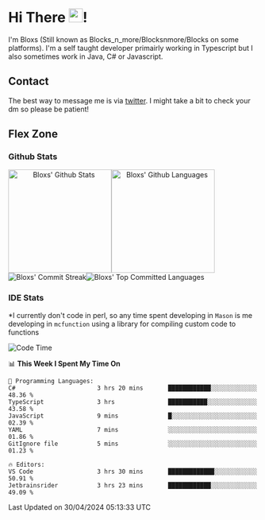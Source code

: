 # Hi There <img src="https://media.giphy.com/media/hvRJCLFzcasrR4ia7z/giphy.gif" width="28">!
I'm Bloxs (Still known as Blocks_n_more/Blocksnmore/Blocks on some platforms). I'm a self taught developer primairly working in Typescript but I also sometimes work in Java, C# or Javascript. 

## Contact
The best way to message me is via [twitter](https://twitter.com/blocksnmore). I might take a bit to check your dm so please be patient!

## Flex Zone
### Github Stats
<div style="display: flex;" align="center">
  <img src="https://readme-stats-gules.vercel.app/api?username=Blocksnmore&bg_color=23272A&show_icons=true&count_private=true&title_color=fff&text_color=fff&icon_color=3d34eb&hide_border=true&border_radius=10" alt="Bloxs' Github Stats" style="height: 13rem" />
 <img src="https://readme-stats-gules.vercel.app/api/top-langs/?username=Blocksnmore&layout=donut&count_private=true&hide_border=true&bg_color=23272A&title_color=fff&text_color=fff&icon_color=3d34eb&border_radius=10" alt="Bloxs' Github Languages" style="height: 13rem;" />
</div>
<div style="display: flex;" align="center">
  <img src="https://streak-stats.demolab.com?user=Blocksnmore&theme=github-dark-blue&hide_border=true" alt="Bloxs' Commit Streak">
  <img src="http://github-profile-summary-cards.vercel.app/api/cards/most-commit-language?username=Blocksnmore&theme=github_dark" alt="Bloxs' Top Committed Languages">
</div>

### IDE Stats
*I currently don't code in perl, so any time spent developing in `Mason` is me developing in `mcfunction` using a library for compiling custom code to functions
<!--START_SECTION:waka-->
![Code Time](http://img.shields.io/badge/Code%20Time-817%20hrs%2034%20mins-blue)

📊 **This Week I Spent My Time On** 

```text
💬 Programming Languages: 
C#                       3 hrs 20 mins       ████████████░░░░░░░░░░░░░   48.36 % 
TypeScript               3 hrs               ███████████░░░░░░░░░░░░░░   43.58 % 
JavaScript               9 mins              █░░░░░░░░░░░░░░░░░░░░░░░░   02.39 % 
YAML                     7 mins              ░░░░░░░░░░░░░░░░░░░░░░░░░   01.86 % 
GitIgnore file           5 mins              ░░░░░░░░░░░░░░░░░░░░░░░░░   01.23 % 

🔥 Editors: 
VS Code                  3 hrs 30 mins       █████████████░░░░░░░░░░░░   50.91 % 
Jetbrainsrider           3 hrs 23 mins       ████████████░░░░░░░░░░░░░   49.09 % 
```


 Last Updated on 30/04/2024 05:13:33 UTC
<!--END_SECTION:waka-->
